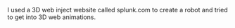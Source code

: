 I used a 3D web inject website called splunk.com to create a robot and tried to get into 3D web animations.
